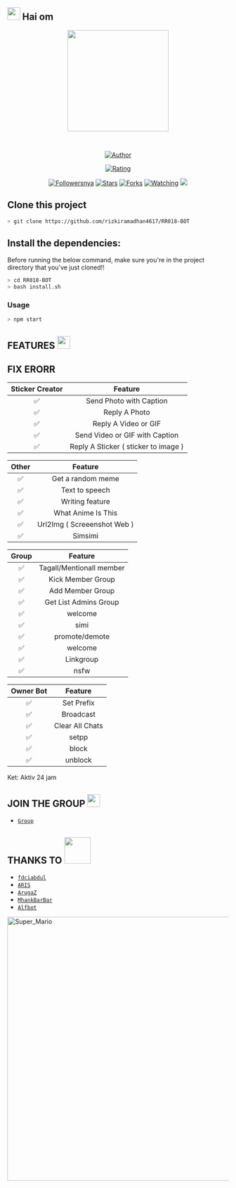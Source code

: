 ## <img src="https://github.com/TheDudeThatCode/TheDudeThatCode/blob/master/Assets/Hi.gif" width="29px"> Hai om
<p align="center">
<img src="https://raw.githubusercontent.com/rizkiramadhan4617/RR018-BOT/main/RR_018/20210110_042601.png" width="230" height="230"/>
</p>
<br>




<p align="center">
<a href="https://github.com/rizkiramadhan4617"><img title="Author" src="https://img.shields.io/badge/AUTHOR-RIZKI R-orange.svg?style=for-the-badge&logo=github"></a>
</p>
<p align="center">
<a href="https://www.codefactor.io/repository/github/rizkiramadhan4617/RR018-BOT"><img title="Rating" src="https://www.codefactor.io/repository/github/rizkiramadhan4617/RR018-BOT/badge/main"></A>
</p>
<p align="center">
<a href="https://github.com/rizkiramadhan4617/RR018-BOT/followers"><img title="Followersnya" src="https://img.shields.io/github/followers/rizkiramadhan4617?color=blue&style=flat-square"></a>
<a href="https://github.com/rizkiramadhan4617/RR018-BOT/stargazers/"><img title="Stars" src="https://img.shields.io/github/stars/rizkiramadhan4617/RR018-BOT?color=red&style=flat-square"></a>
<a href="https://github.com/rizkiramadhan4617/RR018-BOT/network/members"><img title="Forks" src="https://img.shields.io/github/forks/rizkiramadhan4617/RR018-BOT?color=red&style=flat-square"></a>
<a href="https://github.com/rizkiramadhan4617/RR018-BOT/watchers"><img title="Watching" src="https://img.shields.io/github/watchers/rizkiramadhan4617/RR018-BOT?label=Watchers&color=blue&style=flat-square"></a>
<a href="https://hits.seeyoufarm.com"><img src="https://hits.seeyoufarm.com/api/count/incr/badge.svg?url=https%3A%2F%2Fgithub.com%2Frizkiramadhan4617%2FRR018-OT&count_bg=%2379C83D&title_bg=%23555555&icon=probot.svg&icon_color=%2300FF6D&title=hits&edge_flat=false"/></a>

## Clone this project

```bash
> git clone https://github.com/rizkiramadhan4617/RR018-BOT
```

## Install the dependencies:
Before running the below command, make sure you're in the project directory that
you've just cloned!!

```bash
> cd RR018-BOT
> bash install.sh
```

### Usage
```bash
> npm start
```

## FEATURES  <img src="https://github.com/TheDudeThatCode/TheDudeThatCode/blob/master/Assets/Earth.gif" width="29px">

## FIX ERORR

| Sticker Creator |                Feature           |
| :-----------: | :--------------------------------: |
|       ✅       | Send Photo with Caption          |
|       ✅       | Reply A Photo                    |
|       ✅       | Reply A Video or GIF             |
|       ✅       | Send Video or GIF with Caption   |
|       ✅       | Reply A Sticker ( sticker to image ) |

| Other  |              Feature                     |
| :------------: | :-------------------------------: |
|       ✅        |   Get a random meme             |
|       ✅        |   Text to speech                |
|       ✅        |   Writing feature 				|
|       ✅        |   What Anime Is This 			|
|       ✅        |   Url2Img ( Screeenshot Web )   |
|       ✅        |   Simsimi		                |

| Group  |                     Feature               |
| :-----------: | :--------------------------------: |
|       ✅        |   Tagall/Mentionall member       |
|       ✅        |   Kick Member Group	             |
|       ✅        |   Add Member Group	             |
|       ✅        |   Get List Admins Group          |
|       ✅        |   welcome                        |
|       ✅        |   simi                           |
|       ✅        |   promote/demote                 |
|       ✅        |   welcome                        |
|       ✅        |   Linkgroup     |
|       ✅        |   nsfw    |


| Owner Bot  |                     Feature           |
| :-----------: | :--------------------------------: |
|       ✅        |   Set Prefix                     |
|       ✅        |   Broadcast                      |
|       ✅        |   Clear All Chats                |
|       ✅        |   setpp  |
|       ✅        |   block   |
|       ✅        |   unblock  |

Ket: Aktiv 24 jam



## JOIN THE GROUP <img src="https://github.com/TheDudeThatCode/TheDudeThatCode/blob/master/Assets/powerup.gif" width="29px">

* [`Group`](https://chat.whatsapp.com/BAHKpyOMGcA2m6pHcj920C)
## THANKS TO <img src="https://github.com/TheDudeThatCode/TheDudeThatCode/blob/master/Assets/Handshake.gif" width="60px">

* [`fdciabdul`](https://github.com/fdciabdul/termux-whatsapp-bot)
* [`ARIS`](https://github.com/A187ID/AR15BOT)
* [`ArugaZ`](https://github.com/ArugaZ/whatsapp-bot)
* [`MhankBarBar`](https://github.com/MhankBarBar/whatsapp-bot)
* [`Alfbot`](https://github.com/alfiansx/alfbot)
<img src="https://github.com/TheDudeThatCode/TheDudeThatCode/blob/master/Assets/Super_Mario.gif" alt="Super_Mario" width="600" />

